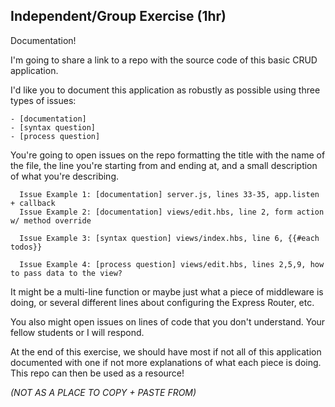 ## Independent/Group Exercise (1hr)

Documentation!

I'm going to share a link to a repo with the source code of this basic CRUD application.

I'd like you to document this application as robustly as possible using three types of issues:

```
- [documentation]
- [syntax question]
- [process question]
```

You're going to open issues on the repo formatting the title with the name of the file, the line you're starting from and ending at, and a small description of what you're describing.

```
  Issue Example 1: [documentation] server.js, lines 33-35, app.listen + callback
  Issue Example 2: [documentation] views/edit.hbs, line 2, form action w/ method override

  Issue Example 3: [syntax question] views/index.hbs, line 6, {{#each todos}}

  Issue Example 4: [process question] views/edit.hbs, lines 2,5,9, how to pass data to the view?
```

It might be a multi-line function or maybe just what a piece of middleware is doing, or several different lines about configuring the Express Router, etc.

You also might open issues on lines of code that you don't understand. Your fellow students or I will respond.

At the end of this exercise, we should have most if not all of this application documented with one if not more explanations of what each piece is doing.
This repo can then be used as a resource!

*(NOT AS A PLACE TO COPY + PASTE FROM)*
